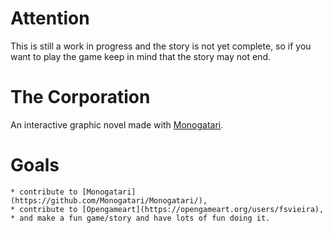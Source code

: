 # Attention
This is still a work in progress and the story is not yet complete, so if you want to play the game
keep in mind that the story may not end.

# The Corporation
An interactive graphic novel made with [Monogatari](https://github.com/Monogatari/Monogatari/).

# Goals

    * contribute to [Monogatari](https://github.com/Monogatari/Monogatari/),
    * contribute to [Opengameart](https://opengameart.org/users/fsvieira),
    * and make a fun game/story and have lots of fun doing it.


